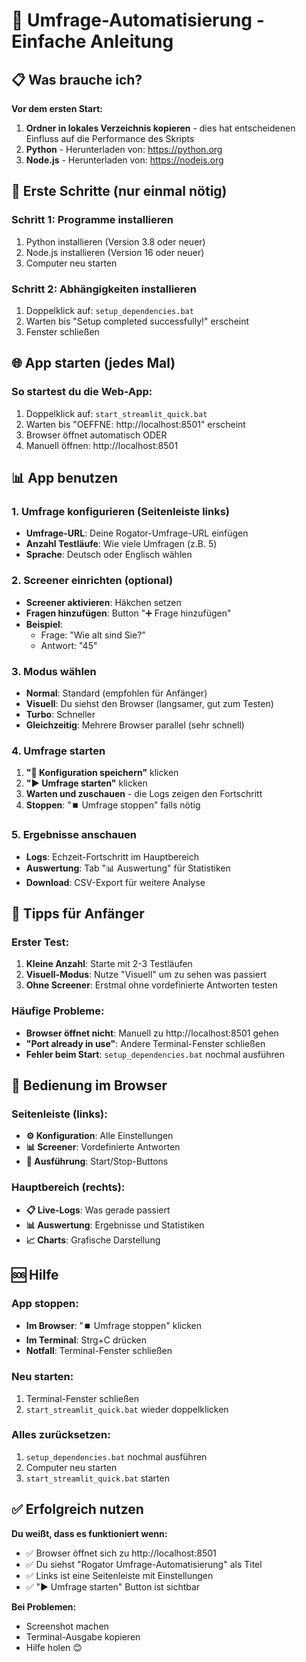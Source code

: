 # 🤖 Umfrage-Automatisierung - Einfache Anleitung

## 📋 Was brauche ich?

**Vor dem ersten Start:**
1. **Ordner in lokales Verzeichnis kopieren** - dies hat entscheidenen Einfluss auf die Performance des Skripts
2. **Python** - Herunterladen von: https://python.org
3. **Node.js** - Herunterladen von: https://nodejs.org

## 🚀 Erste Schritte (nur einmal nötig)

### Schritt 1: Programme installieren
1. Python installieren (Version 3.8 oder neuer)
2. Node.js installieren (Version 16 oder neuer)
3. Computer neu starten

### Schritt 2: Abhängigkeiten installieren
1. Doppelklick auf: `setup_dependencies.bat`
2. Warten bis "Setup completed successfully!" erscheint
3. Fenster schließen

## 🌐 App starten (jedes Mal)

### So startest du die Web-App:
1. Doppelklick auf: `start_streamlit_quick.bat`
2. Warten bis "OEFFNE: http://localhost:8501" erscheint
3. Browser öffnet automatisch ODER
4. Manuell öffnen: http://localhost:8501

## 📊 App benutzen

### 1. Umfrage konfigurieren (Seitenleiste links)
- **Umfrage-URL**: Deine Rogator-Umfrage-URL einfügen
- **Anzahl Testläufe**: Wie viele Umfragen (z.B. 5)
- **Sprache**: Deutsch oder Englisch wählen

### 2. Screener einrichten (optional)
- **Screener aktivieren**: Häkchen setzen
- **Fragen hinzufügen**: Button "➕ Frage hinzufügen"
- **Beispiel**:
  - Frage: "Wie alt sind Sie?"
  - Antwort: "45"

### 3. Modus wählen
- **Normal**: Standard (empfohlen für Anfänger)
- **Visuell**: Du siehst den Browser (langsamer, gut zum Testen)
- **Turbo**: Schneller
- **Gleichzeitig**: Mehrere Browser parallel (sehr schnell)

### 4. Umfrage starten
1. **"💾 Konfiguration speichern"** klicken
2. **"▶️ Umfrage starten"** klicken
3. **Warten und zuschauen** - die Logs zeigen den Fortschritt
4. **Stoppen**: "⏹️ Umfrage stoppen" falls nötig

### 5. Ergebnisse anschauen
- **Logs**: Echzeit-Fortschritt im Hauptbereich
- **Auswertung**: Tab "📊 Auswertung" für Statistiken
- **Download**: CSV-Export für weitere Analyse

## 🎯 Tipps für Anfänger

### Erster Test:
1. **Kleine Anzahl**: Starte mit 2-3 Testläufen
2. **Visuell-Modus**: Nutze "Visuell" um zu sehen was passiert
3. **Ohne Screener**: Erstmal ohne vordefinierte Antworten testen

### Häufige Probleme:
- **Browser öffnet nicht**: Manuell zu http://localhost:8501 gehen
- **"Port already in use"**: Andere Terminal-Fenster schließen
- **Fehler beim Start**: `setup_dependencies.bat` nochmal ausführen

## 📱 Bedienung im Browser

### Seitenleiste (links):
- **⚙️ Konfiguration**: Alle Einstellungen
- **📊 Screener**: Vordefinierte Antworten
- **🚀 Ausführung**: Start/Stop-Buttons

### Hauptbereich (rechts):
- **📋 Live-Logs**: Was gerade passiert
- **📊 Auswertung**: Ergebnisse und Statistiken
- **📈 Charts**: Grafische Darstellung

## 🆘 Hilfe

### App stoppen:
- **Im Browser**: "⏹️ Umfrage stoppen" klicken
- **Im Terminal**: Strg+C drücken
- **Notfall**: Terminal-Fenster schließen

### Neu starten:
1. Terminal-Fenster schließen
2. `start_streamlit_quick.bat` wieder doppelklicken

### Alles zurücksetzen:
1. `setup_dependencies.bat` nochmal ausführen
2. Computer neu starten
3. `start_streamlit_quick.bat` starten

## ✅ Erfolgreich nutzen

**Du weißt, dass es funktioniert wenn:**
- ✅ Browser öffnet sich zu http://localhost:8501
- ✅ Du siehst "Rogator Umfrage-Automatisierung" als Titel
- ✅ Links ist eine Seitenleiste mit Einstellungen
- ✅ "▶️ Umfrage starten" Button ist sichtbar

**Bei Problemen:**
- Screenshot machen
- Terminal-Ausgabe kopieren
- Hilfe holen 😊 